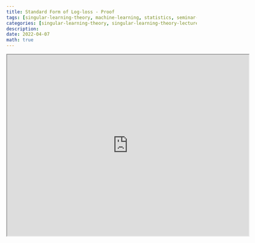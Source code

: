 ```yaml
---
title: Standard Form of Log-loss - Proof
tags: [singular-learning-theory, machine-learning, statistics, seminar-notes]
categories: [singular-learning-theory, singular-learning-theory-lecture-series]
description: 
date: 2022-04-07
math: true
---
```

<iframe src="https://drive.google.com/file/d/1Ssmca4H_AjdMgoHHtDnmreaoL2MVznmi/preview" width="640" height="480" allow="autoplay"></iframe>